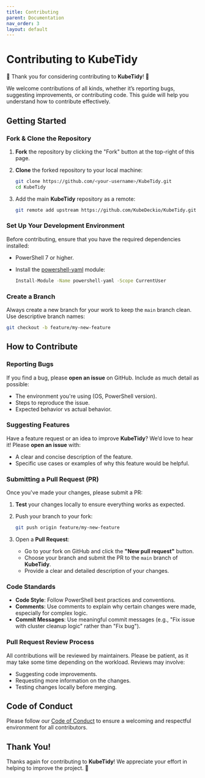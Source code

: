 ```yaml
---
title: Contributing
parent: Documentation
nav_order: 3
layout: default
---
```

# Contributing to KubeTidy

🎉 Thank you for considering contributing to **KubeTidy**! 🎉

We welcome contributions of all kinds, whether it’s reporting bugs, suggesting improvements, or contributing code. This guide will help you understand how to contribute effectively.

## Getting Started

### Fork & Clone the Repository

1. **Fork** the repository by clicking the "Fork" button at the top-right of this page.
2. **Clone** the forked repository to your local machine:

   ```bash
   git clone https://github.com/<your-username>/KubeTidy.git
   cd KubeTidy
   ```

3. Add the main **KubeTidy** repository as a remote:

   ```bash
   git remote add upstream https://github.com/KubeDeckio/KubeTidy.git
   ```

### Set Up Your Development Environment

Before contributing, ensure that you have the required dependencies installed:

- PowerShell 7 or higher.
- Install the [powershell-yaml](https://www.powershellgallery.com/packages/powershell-yaml) module:

   ```bash
   Install-Module -Name powershell-yaml -Scope CurrentUser
   ```

### Create a Branch

Always create a new branch for your work to keep the `main` branch clean. Use descriptive branch names:

```bash
git checkout -b feature/my-new-feature
```

## How to Contribute

### Reporting Bugs

If you find a bug, please **open an issue** on GitHub. Include as much detail as possible:
- The environment you're using (OS, PowerShell version).
- Steps to reproduce the issue.
- Expected behavior vs actual behavior.

### Suggesting Features

Have a feature request or an idea to improve **KubeTidy**? We’d love to hear it! Please **open an issue** with:
- A clear and concise description of the feature.
- Specific use cases or examples of why this feature would be helpful.

### Submitting a Pull Request (PR)

Once you've made your changes, please submit a PR:
1. **Test** your changes locally to ensure everything works as expected.
2. Push your branch to your fork:

   ```bash
   git push origin feature/my-new-feature
   ```

3. Open a **Pull Request**:
   - Go to your fork on GitHub and click the **"New pull request"** button.
   - Choose your branch and submit the PR to the `main` branch of **KubeTidy**.
   - Provide a clear and detailed description of your changes.

### Code Standards

- **Code Style**: Follow PowerShell best practices and conventions.
- **Comments**: Use comments to explain why certain changes were made, especially for complex logic.
- **Commit Messages**: Use meaningful commit messages (e.g., "Fix issue with cluster cleanup logic" rather than "Fix bug").

### Pull Request Review Process

All contributions will be reviewed by maintainers. Please be patient, as it may take some time depending on the workload. Reviews may involve:
- Suggesting code improvements.
- Requesting more information on the changes.
- Testing changes locally before merging.

## Code of Conduct

Please follow our [Code of Conduct](https://github.com/KubeDeckio/KubeTidy/blob/main/CODE_OF_CONDUCT.md) to ensure a welcoming and respectful environment for all contributors.

## Thank You!

Thanks again for contributing to **KubeTidy**! We appreciate your effort in helping to improve the project. 🎉
